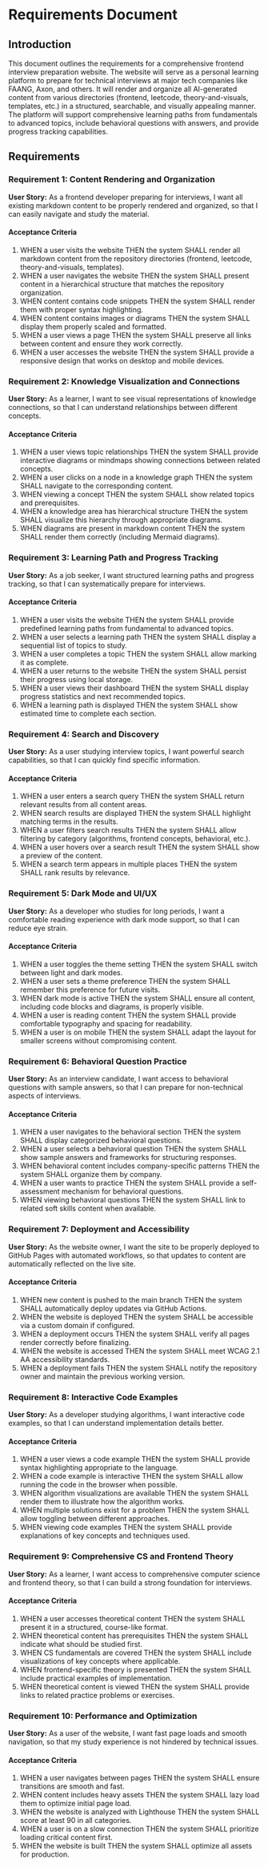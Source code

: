 # Requirements Document

## Introduction

This document outlines the requirements for a comprehensive frontend interview preparation website. The website will serve as a personal learning platform to prepare for technical interviews at major tech companies like FAANG, Axon, and others. It will render and organize all AI-generated content from various directories (frontend, leetcode, theory-and-visuals, templates, etc.) in a structured, searchable, and visually appealing manner. The platform will support comprehensive learning paths from fundamentals to advanced topics, include behavioral questions with answers, and provide progress tracking capabilities.

## Requirements

### Requirement 1: Content Rendering and Organization

**User Story:** As a frontend developer preparing for interviews, I want all existing markdown content to be properly rendered and organized, so that I can easily navigate and study the material.

#### Acceptance Criteria

1. WHEN a user visits the website THEN the system SHALL render all markdown content from the repository directories (frontend, leetcode, theory-and-visuals, templates).
2. WHEN a user navigates the website THEN the system SHALL present content in a hierarchical structure that matches the repository organization.
3. WHEN content contains code snippets THEN the system SHALL render them with proper syntax highlighting.
4. WHEN content contains images or diagrams THEN the system SHALL display them properly scaled and formatted.
5. WHEN a user views a page THEN the system SHALL preserve all links between content and ensure they work correctly.
6. WHEN a user accesses the website THEN the system SHALL provide a responsive design that works on desktop and mobile devices.

### Requirement 2: Knowledge Visualization and Connections

**User Story:** As a learner, I want to see visual representations of knowledge connections, so that I can understand relationships between different concepts.

#### Acceptance Criteria

1. WHEN a user views topic relationships THEN the system SHALL provide interactive diagrams or mindmaps showing connections between related concepts.
2. WHEN a user clicks on a node in a knowledge graph THEN the system SHALL navigate to the corresponding content.
3. WHEN viewing a concept THEN the system SHALL show related topics and prerequisites.
4. WHEN a knowledge area has hierarchical structure THEN the system SHALL visualize this hierarchy through appropriate diagrams.
5. WHEN diagrams are present in markdown content THEN the system SHALL render them correctly (including Mermaid diagrams).

### Requirement 3: Learning Path and Progress Tracking

**User Story:** As a job seeker, I want structured learning paths and progress tracking, so that I can systematically prepare for interviews.

#### Acceptance Criteria

1. WHEN a user visits the website THEN the system SHALL provide predefined learning paths from fundamental to advanced topics.
2. WHEN a user selects a learning path THEN the system SHALL display a sequential list of topics to study.
3. WHEN a user completes a topic THEN the system SHALL allow marking it as complete.
4. WHEN a user returns to the website THEN the system SHALL persist their progress using local storage.
5. WHEN a user views their dashboard THEN the system SHALL display progress statistics and next recommended topics.
6. WHEN a learning path is displayed THEN the system SHALL show estimated time to complete each section.

### Requirement 4: Search and Discovery

**User Story:** As a user studying interview topics, I want powerful search capabilities, so that I can quickly find specific information.

#### Acceptance Criteria

1. WHEN a user enters a search query THEN the system SHALL return relevant results from all content areas.
2. WHEN search results are displayed THEN the system SHALL highlight matching terms in the results.
3. WHEN a user filters search results THEN the system SHALL allow filtering by category (algorithms, frontend concepts, behavioral, etc.).
4. WHEN a user hovers over a search result THEN the system SHALL show a preview of the content.
5. WHEN a search term appears in multiple places THEN the system SHALL rank results by relevance.

### Requirement 5: Dark Mode and UI/UX

**User Story:** As a developer who studies for long periods, I want a comfortable reading experience with dark mode support, so that I can reduce eye strain.

#### Acceptance Criteria

1. WHEN a user toggles the theme setting THEN the system SHALL switch between light and dark modes.
2. WHEN a user sets a theme preference THEN the system SHALL remember this preference for future visits.
3. WHEN dark mode is active THEN the system SHALL ensure all content, including code blocks and diagrams, is properly visible.
4. WHEN a user is reading content THEN the system SHALL provide comfortable typography and spacing for readability.
5. WHEN a user is on mobile THEN the system SHALL adapt the layout for smaller screens without compromising content.

### Requirement 6: Behavioral Question Practice

**User Story:** As an interview candidate, I want access to behavioral questions with sample answers, so that I can prepare for non-technical aspects of interviews.

#### Acceptance Criteria

1. WHEN a user navigates to the behavioral section THEN the system SHALL display categorized behavioral questions.
2. WHEN a user selects a behavioral question THEN the system SHALL show sample answers and frameworks for structuring responses.
3. WHEN behavioral content includes company-specific patterns THEN the system SHALL organize them by company.
4. WHEN a user wants to practice THEN the system SHALL provide a self-assessment mechanism for behavioral questions.
5. WHEN viewing behavioral questions THEN the system SHALL link to related soft skills content when available.

### Requirement 7: Deployment and Accessibility

**User Story:** As the website owner, I want the site to be properly deployed to GitHub Pages with automated workflows, so that updates to content are automatically reflected on the live site.

#### Acceptance Criteria

1. WHEN new content is pushed to the main branch THEN the system SHALL automatically deploy updates via GitHub Actions.
2. WHEN the website is deployed THEN the system SHALL be accessible via a custom domain if configured.
3. WHEN a deployment occurs THEN the system SHALL verify all pages render correctly before finalizing.
4. WHEN the website is accessed THEN the system SHALL meet WCAG 2.1 AA accessibility standards.
5. WHEN a deployment fails THEN the system SHALL notify the repository owner and maintain the previous working version.

### Requirement 8: Interactive Code Examples

**User Story:** As a developer studying algorithms, I want interactive code examples, so that I can understand implementation details better.

#### Acceptance Criteria

1. WHEN a user views a code example THEN the system SHALL provide syntax highlighting appropriate to the language.
2. WHEN a code example is interactive THEN the system SHALL allow running the code in the browser when possible.
3. WHEN algorithm visualizations are available THEN the system SHALL render them to illustrate how the algorithm works.
4. WHEN multiple solutions exist for a problem THEN the system SHALL allow toggling between different approaches.
5. WHEN viewing code examples THEN the system SHALL provide explanations of key concepts and techniques used.

### Requirement 9: Comprehensive CS and Frontend Theory

**User Story:** As a learner, I want access to comprehensive computer science and frontend theory, so that I can build a strong foundation for interviews.

#### Acceptance Criteria

1. WHEN a user accesses theoretical content THEN the system SHALL present it in a structured, course-like format.
2. WHEN theoretical content has prerequisites THEN the system SHALL indicate what should be studied first.
3. WHEN CS fundamentals are covered THEN the system SHALL include visualizations of key concepts where applicable.
4. WHEN frontend-specific theory is presented THEN the system SHALL include practical examples of implementation.
5. WHEN theoretical content is viewed THEN the system SHALL provide links to related practice problems or exercises.

### Requirement 10: Performance and Optimization

**User Story:** As a user of the website, I want fast page loads and smooth navigation, so that my study experience is not hindered by technical issues.

#### Acceptance Criteria

1. WHEN a user navigates between pages THEN the system SHALL ensure transitions are smooth and fast.
2. WHEN content includes heavy assets THEN the system SHALL lazy load them to optimize initial page load.
3. WHEN the website is analyzed with Lighthouse THEN the system SHALL score at least 90 in all categories.
4. WHEN a user is on a slow connection THEN the system SHALL prioritize loading critical content first.
5. WHEN the website is built THEN the system SHALL optimize all assets for production.
